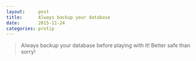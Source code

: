 ```yaml
---
layout:     post
title:      Always backup your database
date:       2015-11-24
categories: protip
---
```


> Always backup your database before playing with it! Better safe than sorry!

